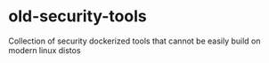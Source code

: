 # old-security-tools
Collection of security dockerized tools that cannot be easily build on modern linux distos
